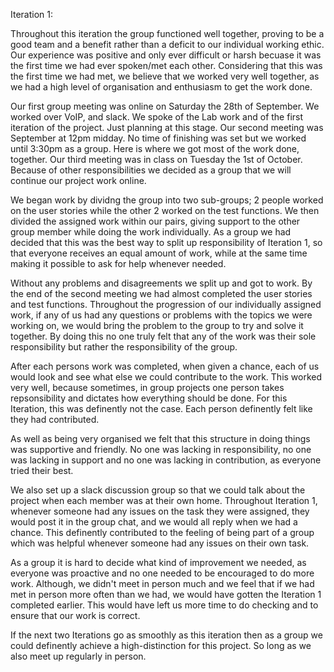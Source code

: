 Iteration 1:

Throughout this iteration the group functioned well together, proving to be a good team and a benefit rather than a deficit to our individual working ethic. Our experience was positive and only ever difficult or harsh
becuase it was the first time we had ever spoken/met each other.
Considering that this was the first time we had met, we believe that we worked very well together, as we had a high level of organisation and enthusiasm to get the work done.

Our first group meeting was online on Saturday the 28th of September. We worked over VoIP, and slack. We spoke of the Lab work and of the first iteration of the project. Just planning
at this stage.
Our second meeting was September at 12pm midday. No time of finishing was set but we worked until 3:30pm as a group. Here is where we got most of the work done, together.
Our third meeting was in class on Tuesday the 1st of October.
Because of other responsibilities we decided as a group that we will continue our project work online.

We began work by dividng the group into two sub-groups; 2 people worked on the user stories while the other 2 worked on the test functions.
We then divided the assigned work within our pairs, giving support to the other group member while doing the work individually.
As a group we had decided that this was the best way to split up responsibility of Iteration 1, so that everyone receives an equal amount of work, while at the same time making it possible to ask for help whenever needed.

Without any problems and disagreements we split up and got to work. By the end of the second meeting we had almost completed the user stories and test functions. Throughout the progression of our individually assigned work,
if any of us had any questions or problems with the topics we were working on, we would bring the problem to the group to try and solve it together. By doing this no one truly felt that any of the
work was their sole responsibility but rather the responsibility of the group.

After each persons work was completed, when given a chance, each of us would look and see what else we could contribute to the work. This worked very well, because sometimes, in group projects one person takes repsonsibility 
and dictates how everything should be done. For this Iteration, this was definently not the case. Each person definently felt like they had contributed.

As well as being very organised we felt that this structure in doing things was supportive and friendly. No one was lacking in responsibility, no one was lacking in support and no one was lacking in contribution, as everyone tried their
best.

We also set up a slack discussion group so that we could talk about the project when each member was at their own home. Throughout Iteration 1, whenever someone had any issues on the task they were assigned, they would
post it in the group chat, and we would all reply when we had a chance. This definently contributed to the feeling of being part of a group which was helpful whenever someone had any issues on their own task.

As a group it is hard to decide what kind of improvement we needed, as everyone was proactive and no one needed to be encouraged to do more work. Although, we didn't meet in person much and we feel that
if we had met in person more often than we had, we would have gotten the Iteration 1 completed earlier. This would have left us more time to do checking and to ensure that our work is correct.

If the next two Iterations go as smoothly as this iteration then as a group we could definently achieve a high-distinction for this project. So long as we also meet up regularly in
person.


